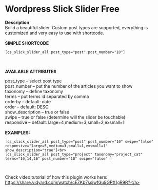 # Wordpress Slick Slider Free

<strong>Description</strong><br>
Build a beautiful slider. Custom post types are supported, everything is customized and very easy to use with shortcode.
<br><br>
<strong>SIMPLE SHORTCODE</strong><br>
```
[cs_slick_slider_all post_type="post" post_number="10"]
```
<br><br>
<strong>AVAILABLE ATTRIBUTES</strong>

post_type – select post type
<br>
post_number – put the number of the articles you want to show
<br>
taxonomy – define taxonomy
<br>
terms – put terms id separated by comma
<br>
orderby – default: date
<br>
order – default: DESC
<br>
show_description – true or false
<br>
swipe – true or false (determine will the slider be touchable)
<br>
responsive – default: large=4,medium=3,small=2,exsmall=1
<br><br>
<strong>EXAMPLES:</strong><br>
```
[cs_slick_slider_all post_type="post" post_number="10" swipe="false" responsive="large=5,medium=3,small=1,exsmall=1" show_description="true"]<br>
[cs_slick_slider_all post_type="project" taxonomy="project_cat" terms="10,14,16" post_number="10" swipe="false" ]
```

<br>

Check video tutorial of how this plugin works here: <a target="_blank" href="https://share.vidyard.com/watch/cEZKb7ssjwfGu9GPX1gR9R?">https://share.vidyard.com/watch/cEZKb7ssjwfGu9GPX1gR9R?</a>